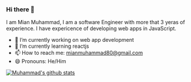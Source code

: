 ### Hi there 👋
I am Mian Muhammad, I am a software Engineer with more that 3 yeras of experience. I have expericence of developing web apps in JavaScript.

- 🔭 I’m currently working on web app development
- 🌱 I’m currently learning reactjs
- 📫 How to reach me: mianmuhammad80@gmail.com
- 😄 Pronouns: He/Him

[![Muhammad's github stats](https://github-readme-stats.vercel.app/api?username=mian-muhammad&show_icons=true&line_height=21&show_icons=true&theme=cobalt&count_private=true)](https://github.com/mian-muhammad/)
